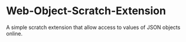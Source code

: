 # Web-Object-Scratch-Extension
A simple scratch extension that allow access to values of JSON objects online.
